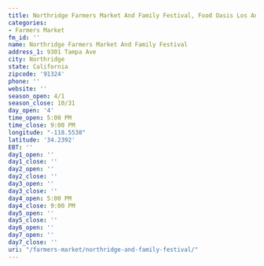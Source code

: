 ```yaml
---
title: Northridge Farmers Market And Family Festival, Food Oasis Los Angeles
categories:
- Farmers Market
fm_id: ''
name: Northridge Farmers Market And Family Festival
address_1: 9301 Tampa Ave
city: Northridge
state: California
zipcode: '91324'
phone: ''
website: ''
season_open: 4/1
season_close: 10/31
day_open: '4'
time_open: 5:00 PM
time_close: 9:00 PM
longitude: "-118.5538"
latitude: '34.2392'
EBT: ''
day1_open: ''
day1_close: ''
day2_open: ''
day2_close: ''
day3_open: ''
day3_close: ''
day4_open: 5:00 PM
day4_close: 9:00 PM
day5_open: ''
day5_close: ''
day6_open: ''
day7_open: ''
day7_close: ''
uri: "/farmers-market/northridge-and-family-festival/"
---
```


